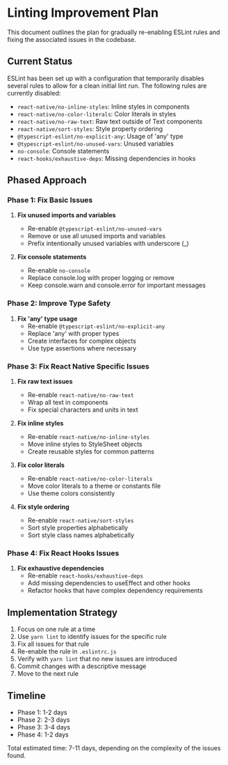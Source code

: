 # Linting Improvement Plan

This document outlines the plan for gradually re-enabling ESLint rules and fixing the associated issues in the codebase.

## Current Status

ESLint has been set up with a configuration that temporarily disables several rules to allow for a clean initial lint run. The following rules are currently disabled:

- `react-native/no-inline-styles`: Inline styles in components
- `react-native/no-color-literals`: Color literals in styles
- `react-native/no-raw-text`: Raw text outside of Text components
- `react-native/sort-styles`: Style property ordering
- `@typescript-eslint/no-explicit-any`: Usage of 'any' type
- `@typescript-eslint/no-unused-vars`: Unused variables
- `no-console`: Console statements
- `react-hooks/exhaustive-deps`: Missing dependencies in hooks

## Phased Approach

### Phase 1: Fix Basic Issues

1. **Fix unused imports and variables**
   - Re-enable `@typescript-eslint/no-unused-vars`
   - Remove or use all unused imports and variables
   - Prefix intentionally unused variables with underscore (_)

2. **Fix console statements**
   - Re-enable `no-console`
   - Replace console.log with proper logging or remove
   - Keep console.warn and console.error for important messages

### Phase 2: Improve Type Safety

1. **Fix 'any' type usage**
   - Re-enable `@typescript-eslint/no-explicit-any`
   - Replace 'any' with proper types
   - Create interfaces for complex objects
   - Use type assertions where necessary

### Phase 3: Fix React Native Specific Issues

1. **Fix raw text issues**
   - Re-enable `react-native/no-raw-text`
   - Wrap all text in <Text> components
   - Fix special characters and units in text

2. **Fix inline styles**
   - Re-enable `react-native/no-inline-styles`
   - Move inline styles to StyleSheet objects
   - Create reusable styles for common patterns

3. **Fix color literals**
   - Re-enable `react-native/no-color-literals`
   - Move color literals to a theme or constants file
   - Use theme colors consistently

4. **Fix style ordering**
   - Re-enable `react-native/sort-styles`
   - Sort style properties alphabetically
   - Sort style class names alphabetically

### Phase 4: Fix React Hooks Issues

1. **Fix exhaustive dependencies**
   - Re-enable `react-hooks/exhaustive-deps`
   - Add missing dependencies to useEffect and other hooks
   - Refactor hooks that have complex dependency requirements

## Implementation Strategy

1. Focus on one rule at a time
2. Use `yarn lint` to identify issues for the specific rule
3. Fix all issues for that rule
4. Re-enable the rule in `.eslintrc.js`
5. Verify with `yarn lint` that no new issues are introduced
6. Commit changes with a descriptive message
7. Move to the next rule

## Timeline

- Phase 1: 1-2 days
- Phase 2: 2-3 days
- Phase 3: 3-4 days
- Phase 4: 1-2 days

Total estimated time: 7-11 days, depending on the complexity of the issues found.
